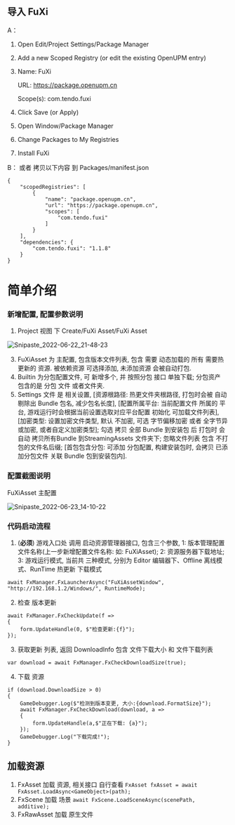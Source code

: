 ## 导入 FuXi
A：
1. Open Edit/Project Settings/Package Manager
2. Add a new Scoped Registry (or edit the existing OpenUPM entry)
3.  Name: FuXi

    URL:  https://package.openupm.cn
    
    Scope(s): com.tendo.fuxi
4. Click Save (or Apply)
5. Open Window/Package Manager
6. Change Packages to My Registries
7. Install FuXi

B： 或者 拷贝以下内容 到 Packages/manifest.json

````
{
    "scopedRegistries": [
        {
            "name": "package.openupm.cn",
            "url": "https://package.openupm.cn",
            "scopes": [
                "com.tendo.fuxi"
            ]
        }
    ],
    "dependencies": {
        "com.tendo.fuxi": "1.1.8"
    }
}
````

# 简单介绍

### 新增配置, 配置参数说明

1. Project 视图 下 Create/FuXi Asset/FuXi Asset

![Snipaste_2022-06-22_21-48-23](https://user-images.githubusercontent.com/33541704/175045268-e6c5381b-d3bf-43ee-839d-7602c5f3f755.png)

3. FuXiAsset 为 主配置, 包含版本文件列表, 包含 需要 动态加载的 所有 需要热更新的 资源. 被依赖资源 可选择添加, 未添加资源 会被自动打包. 
4. Builtin 为分包配置文件, 可 新增多个, 并 按照分包 接口 单独下载; 分包资产 包含的是 分包 文件 或者文件夹. 
5. Settings 文件 是 相关设置, [资源根路径: 热更文件夹根路径, 打包时会被 自动剔除出 Bundle 包名, 减少包名长度], [配置所属平台: 当前配置文件 所属的 平台, 游戏运行时会根据当前设置选取对应平台配置 初始化 可加载文件列表], [加密类型: 设置加密文件类型, 默认 不加密, 可选 字节偏移加密 或者 全字节异或加密, 或者自定义加密类型]; 勾选 拷贝 全部 Bundle 到安装包 后 打包时 会自动 拷贝所有Bundle 到StreamingAssets 文件夹下; 忽略文件列表 包含 不打包的文件名后缀; [首包包含分包: 可添加 分包配置, 构建安装包时, 会拷贝 已添加分包文件 关联 Bundle 包到安装包内].

### 配置截图说明

FuXiAsset 主配置

![Snipaste_2022-06-23_14-10-22](https://user-images.githubusercontent.com/33541704/175227726-0dbb19ba-1740-45c4-bf1b-dadc990dd107.png)

### 代码启动流程

1. (**必须**) 游戏入口处 调用 启动资源管理器接口, 包含三个参数, 1: 版本管理配置文件名称(上一步新增配置文件名称: 如: FuXiAsset); 2: 资源服务器下载地址; 3: 游戏运行模式, 当前共 三种模式, 分别为 Editor 编辑器下、Offline 离线模式、RunTime 热更新 下载模式
````
await FxManager.FxLauncherAsync("FuXiAssetWindow", "http://192.168.1.2/Windows/", RuntimeMode);
````
2. 检查 版本更新 
````
await FxManager.FxCheckUpdate(f =>
{
    form.UpdateHandle(0, $"检查更新:{f}");
});
````
3. 获取更新 列表, 返回 DownloadInfo 包含 文件下载大小 和 文件下载列表
````
var download = await FxManager.FxCheckDownloadSize(true);
````
4. 下载 资源
````
if (download.DownloadSize > 0)
{
    GameDebugger.Log($"检测到版本变更, 大小:{download.FormatSize}");
    await FxManager.FxCheckDownload(download, a =>
    {
        form.UpdateHandle(a,$"正在下载: {a}");
    });
    GameDebugger.Log("下载完成!");
}
````

## 加载资源 

1. FxAsset 加载 资源, 相关接口 自行查看
``
FxAsset fxAsset = await FxAsset.LoadAsync<GameObject>(path);
``
3. FxScene 加载 场景
``
await FxScene.LoadSceneAsync(scenePath, additive);
``
5. FxRawAsset 加载 原生文件



